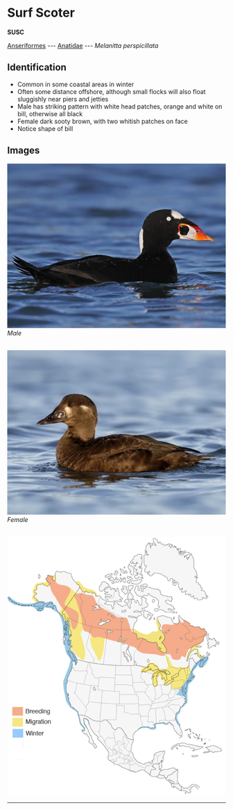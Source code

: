 # Surf Scoter
**SUSC**

[Anseriformes](/birding/orders/anseriformes) ---
[Anatidae](/birding/orders/anseriformes/anatidae) ---
*Melanitta perspicillata*

## Identification
- Common in some coastal areas in winter
- Often some distance offshore, although small flocks will also float sluggishly near piers and jetties
- Male has striking pattern with white head patches, orange and white on bill, otherwise all black
- Female dark sooty brown, with two whitish patches on face
- Notice shape of bill

## Images
![](/birding/images/melanitta_perspicillata_susc_male.jpg)</br>
*Male* </br></br>

![](/birding/images/melanitta_perspicillata_susc_female.jpg)</br>
*Female* </br></br>

![](/birding/images/melanitta_perspicillata_susc_map.jpg)

----

<!---## Notes
### DATE. PLACE---SPECIFIC
NOTE--->
